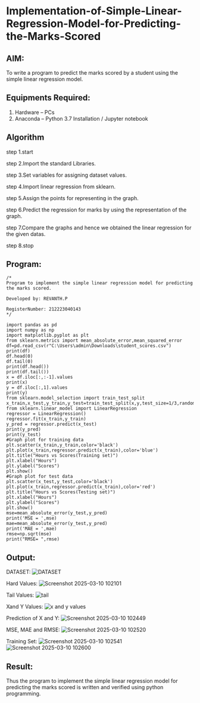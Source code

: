 # Implementation-of-Simple-Linear-Regression-Model-for-Predicting-the-Marks-Scored

## AIM:
To write a program to predict the marks scored by a student using the simple linear regression model.

## Equipments Required:
1. Hardware – PCs
2. Anaconda – Python 3.7 Installation / Jupyter notebook

## Algorithm
step 1.start

step 2.Import the standard Libraries.

step 3.Set variables for assigning dataset values.

step 4.Import linear regression from sklearn.

step 5.Assign the points for representing in the graph.

step 6.Predict the regression for marks by using the representation of the graph.

step 7.Compare the graphs and hence we obtained the linear regression for the given datas.

step 8.stop 

## Program:
```
/*
Program to implement the simple linear regression model for predicting the marks scored.

Developed by: REVANTH.P

RegisterNumber: 212223040143
*/

import pandas as pd
import numpy as np
import matplotlib.pyplot as plt
from sklearn.metrics import mean_absolute_error,mean_squared_error
df=pd.read_csv(r"C:\Users\admin\Downloads\student_scores.csv")
print(df)
df.head(0)
df.tail(0)
print(df.head())
print(df.tail())
x = df.iloc[:,:-1].values
print(x)
y = df.iloc[:,1].values
print(y)
from sklearn.model_selection import train_test_split
x_train,x_test,y_train,y_test=train_test_split(x,y,test_size=1/3,random_state=0)
from sklearn.linear_model import LinearRegression
regressor = LinearRegression()
regressor.fit(x_train,y_train)
y_pred = regressor.predict(x_test)
print(y_pred)
print(y_test)
#Graph plot for training data
plt.scatter(x_train,y_train,color='black')
plt.plot(x_train,regressor.predict(x_train),color='blue')
plt.title("Hours vs Scores(Training set)")
plt.xlabel("Hours")
plt.ylabel("Scores")
plt.show()
#Graph plot for test data
plt.scatter(x_test,y_test,color='black')
plt.plot(x_train,regressor.predict(x_train),color='red')
plt.title("Hours vs Scores(Testing set)")
plt.xlabel("Hours")
plt.ylabel("Scores")
plt.show()
mse=mean_absolute_error(y_test,y_pred)
print('MSE = ',mse)
mae=mean_absolute_error(y_test,y_pred)
print('MAE = ',mae)
rmse=np.sqrt(mse)
print("RMSE= ",rmse)
```

## Output:

DATASET:
![DATASET](https://github.com/user-attachments/assets/c74e5516-83bc-4f84-aefe-6169954a2dfe)

Hard Values:
![Screenshot 2025-03-10 102101](https://github.com/user-attachments/assets/6900fb4a-83a8-46c2-bd02-10bf877265cb)

Tail Values:
![tail](https://github.com/user-attachments/assets/f130726b-3c3a-4279-8519-a54d35100bcc)

Xand Y Values:
![x and y values](https://github.com/user-attachments/assets/3dfda76d-87f6-4f91-a056-e3909078180c)

Prediction of X and Y:
![Screenshot 2025-03-10 102449](https://github.com/user-attachments/assets/ff829f1f-3078-4527-bd94-4dfcebf9ae62)

MSE, MAE and RMSE:
![Screenshot 2025-03-10 102520](https://github.com/user-attachments/assets/0c88b5d7-469a-4aff-8ac4-c6810ffeb4a5)

Training Set:
![Screenshot 2025-03-10 102541](https://github.com/user-attachments/assets/221527cf-0404-454e-823b-ca41d36f0357)
![Screenshot 2025-03-10 102600](https://github.com/user-attachments/assets/9413b070-2d0d-4f44-af92-04097ed3dc47)


## Result:
Thus the program to implement the simple linear regression model for predicting the marks scored is written and verified using python programming.
